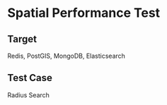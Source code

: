 # Spatial Performance Test

## Target
Redis, PostGIS, MongoDB, Elasticsearch

## Test Case
Radius Search

